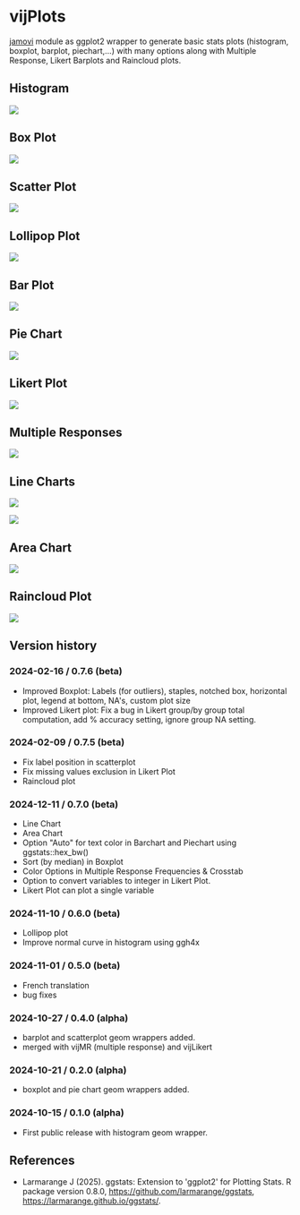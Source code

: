 # vijPlots

[jamovi](https://www.jamovi.org) module as ggplot2 wrapper to generate basic stats plots (histogram, boxplot, barplot, piechart,...) with many options along with Multiple Response, Likert Barplots and Raincloud plots.

## Histogram

![](img/hist.jpg)

## Box Plot

![](img/box.jpg)

## Scatter Plot

![](img/scatter.jpg)

## Lollipop Plot

![](img/lollipop.jpg)

## Bar Plot

![](img/bar.jpg)

## Pie Chart

![](img/pie.jpg)

## Likert Plot

![](img/likert.jpg)

## Multiple Responses

![](img/mr.jpg)

## Line Charts

![](img/linechart1.jpg)

![](img/linechart2.jpg)

## Area Chart

![](img/areachart.jpg)

## Raincloud Plot

![](img/raincloud.jpg)

## Version history

### 2024-02-16 / 0.7.6 (beta)

-   Improved Boxplot: Labels (for outliers), staples, notched box, horizontal plot, legend at bottom, NA's, custom plot size
-   Improved Likert plot: Fix a bug in Likert group/by group total computation, add % accuracy setting, ignore group NA setting.

### 2024-02-09 / 0.7.5 (beta)

-   Fix label position in scatterplot
-   Fix missing values exclusion in Likert Plot
-   Raincloud plot

### 2024-12-11 / 0.7.0 (beta)

-   Line Chart
-   Area Chart
-   Option "Auto" for text color in Barchart and Piechart using ggstats::hex_bw()
-   Sort (by median) in Boxplot
-   Color Options in Multiple Response Frequencies & Crosstab
-   Option to convert variables to integer in Likert Plot.
-   Likert Plot can plot a single variable

### 2024-11-10 / 0.6.0 (beta)

-   Lollipop plot
-   Improve normal curve in histogram using ggh4x

### 2024-11-01 / 0.5.0 (beta)

-   French translation
-   bug fixes

### 2024-10-27 / 0.4.0 (alpha)

-   barplot and scatterplot geom wrappers added.
-   merged with vijMR (multiple response) and vijLikert

### 2024-10-21 / 0.2.0 (alpha)

-   boxplot and pie chart geom wrappers added.

### 2024-10-15 / 0.1.0 (alpha)

-   First public release with histogram geom wrapper.

## References

-   Larmarange J (2025). ggstats: Extension to 'ggplot2' for Plotting Stats. R package version 0.8.0, <https://github.com/larmarange/ggstats>, <https://larmarange.github.io/ggstats/>.
